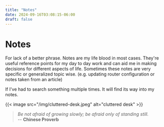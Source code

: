 ```yaml
---
title: "Notes"
date: 2024-09-16T03:08:15-06:00
draft: false
---
```


# Notes

For lack of a better phrase. Notes are my life blood in most cases. They're 
useful reference points for my day to day work and can aid me in making 
decisions for different aspects of life. Sometimes these notes are very specific 
or generalized topic wise. (e.g. updating router configuration or notes taken 
from an article)

If I've had to search something multiple times. It will find its way into my
notes.

{{< image src="/img/cluttered-desk.jpeg" alt="cluttered desk" >}}

> *Be not afraid of growing slowly; be afraid only of standing still.* <br>
> -- **Chinese Proverb**
